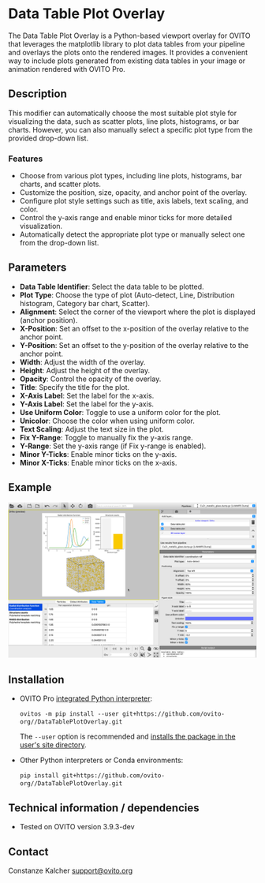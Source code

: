 # Data Table Plot Overlay
The Data Table Plot Overlay is a Python-based viewport overlay for OVITO that leverages the matplotlib library to plot data tables from your pipeline and overlays the plots onto the rendered images. It provides a convenient way to include plots generated from existing data tables in your image or animation rendered with OVITO Pro.

## Description
This modifier can automatically choose the most suitable plot style for visualizing the data, such as scatter plots, line plots, histograms, or bar charts. However, you can also manually select a specific plot type from the provided drop-down list.

### Features
- Choose from various plot types, including line plots, histograms, bar charts, and scatter plots.
- Customize the position, size, opacity, and anchor point of the overlay.
- Configure plot style settings such as title, axis labels, text scaling, and color.
- Control the y-axis range and enable minor ticks for more detailed visualization.
- Automatically detect the appropriate plot type or manually select one from the drop-down list.

## Parameters
- **Data Table Identifier**: Select the data table to be plotted.
- **Plot Type**: Choose the type of plot (Auto-detect, Line, Distribution histogram, Category bar chart, Scatter).
- **Alignment**: Select the corner of the viewport where the plot is displayed (anchor position).
- **X-Position**: Set an offset to the x-position of the overlay relative to the anchor point.
- **Y-Position**:  Set an offset to the y-position of the overlay relative to the anchor point.
- **Width**: Adjust the width of the overlay.
- **Height**: Adjust the height of the overlay.
- **Opacity**: Control the opacity of the overlay.
- **Title**: Specify the title for the plot.
- **X-Axis Label**: Set the label for the x-axis.
- **Y-Axis Label**: Set the label for the y-axis.
- **Use Uniform Color**: Toggle to use a uniform color for the plot.
- **Unicolor**: Choose the color when using uniform color.
- **Text Scaling**: Adjust the text size in the plot.
- **Fix Y-Range**: Toggle to manually fix the y-axis range.
- **Y-Range**: Set the y-axis range (if Fix y-range is enabled).
- **Minor Y-Ticks**: Enable minor ticks on the y-axis.
- **Minor X-Ticks**: Enable minor ticks on the x-axis.

## Example
![Example](examples/DataTablePlotOverlayExample.png)

## Installation
- OVITO Pro [integrated Python interpreter](https://docs.ovito.org/python/introduction/installation.html#ovito-pro-integrated-interpreter):
  ```
  ovitos -m pip install --user git+https://github.com/ovito-org//DataTablePlotOverlay.git
  ``` 
  The `--user` option is recommended and [installs the package in the user's site directory](https://pip.pypa.io/en/stable/user_guide/#user-installs).

- Other Python interpreters or Conda environments:
  ```
  pip install git+https://github.com/ovito-org//DataTablePlotOverlay.git
  ```

## Technical information / dependencies
- Tested on OVITO version 3.9.3-dev

## Contact
Constanze Kalcher support@ovito.org
